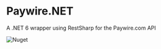 # Paywire.NET
A .NET 6 wrapper using RestSharp for the Paywire.com API

![Nuget](https://img.shields.io/nuget/v/Paywire.NET)
